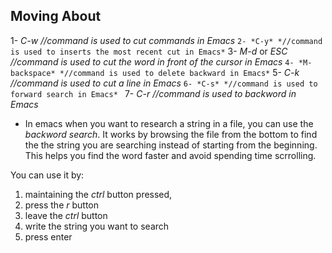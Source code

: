 ## Moving About
   1- *C-w* *//command is used to cut commands in Emacs*
`
   2- *C-y* *//command is used to inserts the most recent cut in Emacs*
`
   3- *M-d* or *ESC*  *//command is used to cut the word in front of the cursor in Emacs*
`
   4- *M-backspace* *//command is used to delete backward in Emacs*
`
   5- *C-k* *//command is used to cut a line in Emacs*
`
   6- *C-s* *//command is used to forward search in Emacs* 
`
   7- *C-r* *//command is used to backword in Emacs*

* In emacs when you want to research a string in a file, you can use the *backword search*. It works by browsing the file from the bottom to find the the string you are searching instead of starting from the beginning. This helps you find the word faster and avoid spending time scrrolling. 

You can use it by:
   1. maintaining the *ctrl* button pressed,
   2. press the *r* button  
   3. leave the *ctrl* button
   4. write the string you want to search
   5. press enter
